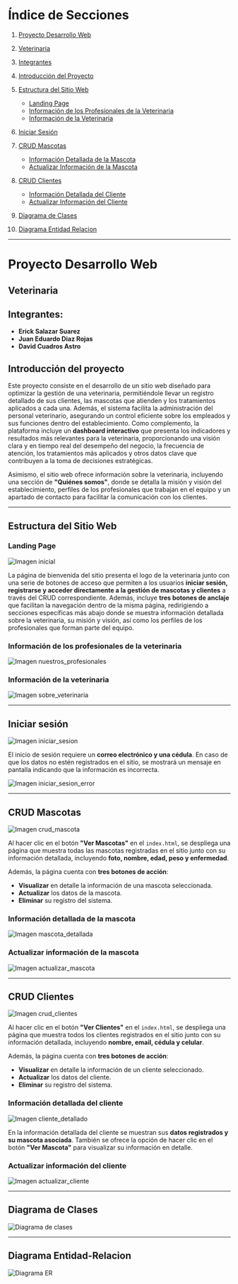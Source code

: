 # Índice de Secciones

1. [Proyecto Desarrollo Web](#proyecto-desarrollo-web)  
2. [Veterinaria](#veterinaria)  
3. [Integrantes](#integrantes)  
4. [Introducción del Proyecto](#introducción-del-proyecto)  
5. [Estructura del Sitio Web](#estructura-del-sitio-web)  
   - [Landing Page](#landing-page)  
   - [Información de los Profesionales de la Veterinaria](#información-de-los-profesionales-de-la-veterinaria)  
   - [Información de la Veterinaria](#información-de-la-veterinaria)  
6. [Iniciar Sesión](#iniciar-sesión)  
7. [CRUD Mascotas](#crud-mascotas)  
   - [Información Detallada de la Mascota](#información-detallada-de-la-mascota)  
   - [Actualizar Información de la Mascota](#actualizar-información-de-la-mascota)  
8. [CRUD Clientes](#crud-clientes)  
   - [Información Detallada del Cliente](#información-detallada-del-cliente)  
   - [Actualizar Información del Cliente](#actualizar-información-del-cliente)  
9. [Diagrama de Clases](#diagrama-de-clases)  

10. [Diagrama Entidad Relacion](#diagrama-entidad-relacion)

---

# Proyecto Desarrollo Web

## Veterinaria

## Integrantes:

- **Erick Salazar Suarez**  
- **Juan Eduardo Diaz Rojas**  
- **David Cuadros Astro**  

## Introducción del proyecto  
Este proyecto consiste en el desarrollo de un sitio web diseñado para optimizar la gestión de una veterinaria, permitiéndole llevar un registro detallado de sus clientes, las mascotas que atienden y los tratamientos aplicados a cada una. Además, el sistema facilita la administración del personal veterinario, asegurando un control eficiente sobre los empleados y sus funciones dentro del establecimiento. Como complemento, la plataforma incluye un **dashboard interactivo** que presenta los indicadores y resultados más relevantes para la veterinaria, proporcionando una visión clara y en tiempo real del desempeño del negocio, la frecuencia de atención, los tratamientos más aplicados y otros datos clave que contribuyen a la toma de decisiones estratégicas.  

Asimismo, el sitio web ofrece información sobre la veterinaria, incluyendo una sección de **"Quiénes somos"**, donde se detalla la misión y visión del establecimiento, perfiles de los profesionales que trabajan en el equipo y un apartado de contacto para facilitar la comunicación con los clientes.  

---

## **Estructura del Sitio Web**  

### **Landing Page**  
![Imagen inicial](https://github.com/ErickSalazar07/Web/blob/main/imagenes/imagenes-funcionalidad/imagen_bienvenida.png?raw=true)  

La página de bienvenida del sitio presenta el logo de la veterinaria junto con una serie de botones de acceso que permiten a los usuarios **iniciar sesión, registrarse y acceder directamente a la gestión de mascotas y clientes** a través del CRUD correspondiente. Además, incluye **tres botones de anclaje** que facilitan la navegación dentro de la misma página, redirigiendo a secciones específicas más abajo donde se muestra información detallada sobre la veterinaria, su misión y visión, así como los perfiles de los profesionales que forman parte del equipo.  

### **Información de los profesionales de la veterinaria**  
![Imagen nuestros_profesionales](https://github.com/ErickSalazar07/Web/blob/main/imagenes/imagenes-funcionalidad/imagen-profesionales.png?raw=true)  

### **Información de la veterinaria**  
![Imagen sobre_veterinaria](https://github.com/ErickSalazar07/Web/blob/main/imagenes/imagenes-funcionalidad/imagen_informacion_veterinaria.png?raw=true)  

---

## **Iniciar sesión**  
![Imagen iniciar_sesion](https://github.com/ErickSalazar07/Web/blob/main/imagenes/imagenes-funcionalidad/imagen-iniciar-sesion.png?raw=true)  

El inicio de sesión requiere un **correo electrónico y una cédula**. En caso de que los datos no estén registrados en el sitio, se mostrará un mensaje en pantalla indicando que la información es incorrecta.  

![Imagen iniciar_sesion_error](https://github.com/ErickSalazar07/Web/blob/main/imagenes/imagenes-funcionalidad/imagen_iniciar_sesion_error.png?raw=true)  

---

## **CRUD Mascotas**  
![Imagen crud_mascota](https://github.com/ErickSalazar07/Web/blob/main/imagenes/imagenes-funcionalidad/imagen-crud-mascota%20(1).png?raw=true)  

Al hacer clic en el botón **"Ver Mascotas"** en el `index.html`, se despliega una página que muestra todas las mascotas registradas en el sitio junto con su información detallada, incluyendo **foto, nombre, edad, peso y enfermedad**.  

Además, la página cuenta con **tres botones de acción**:  
- **Visualizar** en detalle la información de una mascota seleccionada.  
- **Actualizar** los datos de la mascota.  
- **Eliminar** su registro del sistema.  

### **Información detallada de la mascota**  
![Imagen mascota_detallada](https://github.com/ErickSalazar07/Web/blob/main/imagenes/imagenes-funcionalidad/imagen-pachini.png?raw=true)  

### **Actualizar información de la mascota**  
![Imagen actualizar_mascota](https://github.com/ErickSalazar07/Web/blob/main/imagenes/imagenes-funcionalidad/imagen-actualizar-mascota.png?raw=true)  

---

## **CRUD Clientes**  
![Imagen crud_clientes](https://github.com/ErickSalazar07/Web/blob/main/imagenes/imagenes-funcionalidad/imagen-crud-clientes.png?raw=true)  

Al hacer clic en el botón **"Ver Clientes"** en el `index.html`, se despliega una página que muestra todos los clientes registrados en el sitio junto con su información detallada, incluyendo **nombre, email, cédula y celular**.  

Además, la página cuenta con **tres botones de acción**:  
- **Visualizar** en detalle la información de un cliente seleccionado.  
- **Actualizar** los datos del cliente.  
- **Eliminar** su registro del sistema.  

### **Información detallada del cliente**  
![Imagen cliente_detallado](https://github.com/ErickSalazar07/Web/blob/main/imagenes/imagenes-funcionalidad/imagen-cliente-detallado.png?raw=true)  

En la información detallada del cliente se muestran sus **datos registrados y su mascota asociada**. También se ofrece la opción de hacer clic en el botón **"Ver Mascota"** para visualizar su información en detalle.  

### **Actualizar información del cliente**  
![Imagen actualizar_cliente](https://github.com/ErickSalazar07/Web/blob/main/imagenes/imagenes-funcionalidad/imagen-actualizar-cliente.png?raw=true)  

---

## **Diagrama de Clases**  
![Diagrama de clases](diagramas/diagrama-clases.png)  

---

## **Diagrama Entidad-Relacion**
![Diagrama ER](diagramas/diagrama-entidad-relacion.png)